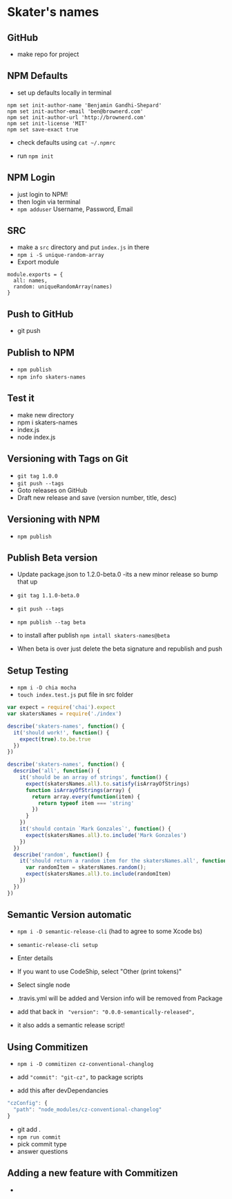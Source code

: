 # Skater's names


## GitHub
- make repo for project

## NPM Defaults
- set up defaults locally in terminal

```
npm set init-author-name 'Benjamin Gandhi-Shepard'
npm set init-author-email 'ben@brownerd.com'
npm set init-author-url 'http://brownerd.com'
npm set init-license 'MIT'
npm set save-exact true
```

- check defaults using `cat ~/.npmrc`

- run `npm init`

## NPM Login
- just login to NPM!
- then login via terminal
- `npm adduser` Username, Password, Email

## SRC
- make a `src` directory and put `index.js` in there
- `npm i -S unique-random-array`
- Export module
```
module.exports = {
  all: names,
  random: uniqueRandomArray(names)
}
```

## Push to GitHub
- git push


## Publish to NPM
- `npm publish`
- `npm info skaters-names`


## Test it
- make new directory
- npm i skaters-names
- index.js
- node index.js

## Versioning with Tags on Git
- `git tag 1.0.0`
- `git push --tags`
- Goto releases on GitHub
- Draft new release and save (version number, title, desc)

## Versioning with NPM
- `npm publish`


## Publish Beta version
- Update package.json to 1.2.0-beta.0 -its a new minor release so bump that up
- `git tag 1.1.0-beta.0`
- `git push --tags`
- `npm publish --tag beta`

- to install after publish `npm intall skaters-names@beta`

- When beta is over just delete the beta signature and republish and push

## Setup Testing
- `npm i -D chia mocha`
- `touch index.test.js` put file in src folder

```js
var expect = require('chai').expect
var skatersNames = require('./index')

describe('skaters-names', function() {
  it('should work!', function() {
    expect(true).to.be.true
  })
})

describe('skaters-names', function() {
  describe('all', function() {
    it('should be an array of strings', function() {
      expect(skatersNames.all).to.satisfy(isArrayOfStrings)
      function isArrayOfStrings(array) {
        return array.every(function(item) {
          return typeof item === 'string'
        })
      }
    })
    it('should contain `Mark Gonzales`', function() {
      expect(skatersNames.all).to.include('Mark Gonzales')
    })
  })
  describe('random', function() {
    it('should return a random item for the skatersNames.all', function() {
      var randomItem = skatersNames.random();
      expect(skatersNames.all).to.include(randomItem)
    })
  })
})

```

## Semantic Version automatic
- `npm i -D semantic-release-cli` (had to agree to some Xcode bs)
- `semantic-release-cli setup`
- Enter details

- If you want to use CodeShip, select "Other (print tokens)"
- Select single node

- .travis.yml will be added and Version info will be removed from  Package
- add that back in `  "version": "0.0.0-semantically-released", `

- it also adds a semantic release script!


## Using Commitizen
- `npm i -D commitizen cz-conventional-changlog`

- add `"commit": "git-cz",` to package scripts
- add this after devDependancies
```js
"czConfig": {
  "path": "node_modules/cz-conventional-changelog"
}
```

- git add .
- `npm run commit`
- pick commit type
- answer questions


## Adding a new feature with Commitizen
- 
